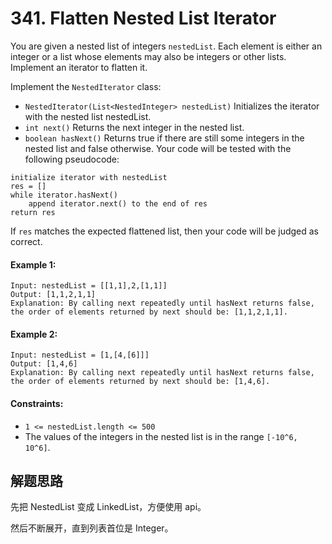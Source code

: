 # 341. Flatten Nested List Iterator

You are given a nested list of integers `nestedList`. Each element is either an integer or a list whose elements may also be integers or other lists. Implement an iterator to flatten it.

Implement the `NestedIterator` class:

+ `NestedIterator(List<NestedInteger> nestedList)` Initializes the iterator with the nested list nestedList.
+ `int next()` Returns the next integer in the nested list.
+ `boolean hasNext()` Returns true if there are still some integers in the nested list and false otherwise.
Your code will be tested with the following pseudocode:

```
initialize iterator with nestedList
res = []
while iterator.hasNext()
    append iterator.next() to the end of res
return res
```
If `res` matches the expected flattened list, then your code will be judged as correct.

#### Example 1:

```
Input: nestedList = [[1,1],2,[1,1]]
Output: [1,1,2,1,1]
Explanation: By calling next repeatedly until hasNext returns false, the order of elements returned by next should be: [1,1,2,1,1].
```

#### Example 2:

```
Input: nestedList = [1,[4,[6]]]
Output: [1,4,6]
Explanation: By calling next repeatedly until hasNext returns false, the order of elements returned by next should be: [1,4,6].
``` 

#### Constraints:

+ `1 <= nestedList.length <= 500`
+ The values of the integers in the nested list is in the range `[-10^6, 10^6]`.

## 解题思路

先把 NestedList 变成 LinkedList，方便使用 api。

然后不断展开，直到列表首位是 Integer。
